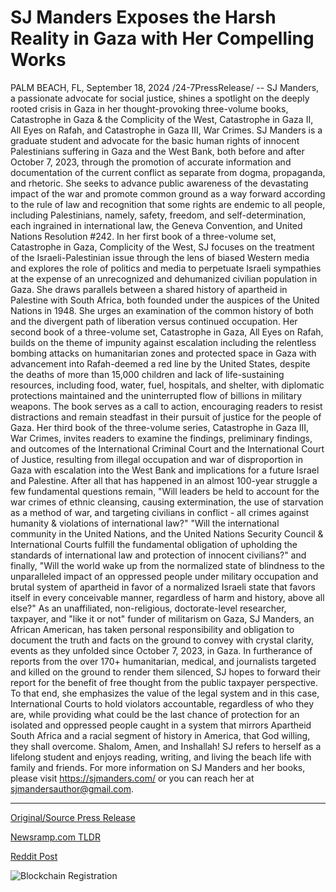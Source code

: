 # SJ Manders Exposes the Harsh Reality in Gaza with Her Compelling Works

PALM BEACH, FL, September 18, 2024 /24-7PressRelease/ -- SJ Manders, a passionate advocate for social justice, shines a spotlight on the deeply rooted crisis in Gaza in her thought-provoking three-volume books, Catastrophe in Gaza & the Complicity of the West, Catastrophe in Gaza II, All Eyes on Rafah, and Catastrophe in Gaza III, War Crimes. SJ Manders is a graduate student and advocate for the basic human rights of innocent Palestinians suffering in Gaza and the West Bank, both before and after October 7, 2023, through the promotion of accurate information and documentation of the current conflict as separate from dogma, propaganda, and rhetoric. She seeks to advance public awareness of the devastating impact of the war and promote common ground as a way forward according to the rule of law and recognition that some rights are endemic to all people, including Palestinians, namely, safety, freedom, and self-determination, each ingrained in international law, the Geneva Convention, and United Nations Resolution #242. In her first book of a three-volume set, Catastrophe in Gaza, Complicity of the West, SJ focuses on the treatment of the Israeli-Palestinian issue through the lens of biased Western media and explores the role of politics and media to perpetuate Israeli sympathies at the expense of an unrecognized and dehumanized civilian population in Gaza. She draws parallels between a shared history of apartheid in Palestine with South Africa, both founded under the auspices of the United Nations in 1948. She urges an examination of the common history of both and the divergent path of liberation versus continued occupation.   Her second book of a three-volume set, Catastrophe in Gaza, All Eyes on Rafah, builds on the theme of impunity against escalation including the relentless bombing attacks on humanitarian zones and protected space in Gaza with advancement into Rafah-deemed a red line by the United States, despite the deaths of more than 15,000 children and lack of life-sustaining resources, including food, water, fuel, hospitals, and shelter, with diplomatic protections maintained and the uninterrupted flow of billions in military weapons. The book serves as a call to action, encouraging readers to resist distractions and remain steadfast in their pursuit of justice for the people of Gaza. Her third book of the three-volume series, Catastrophe in Gaza III, War Crimes, invites readers to examine the findings, preliminary findings, and outcomes of the International Criminal Court and the International Court of Justice, resulting from illegal occupation and war of disproportion in Gaza with escalation into the West Bank and implications for a future Israel and Palestine. After all that has happened in an almost 100-year struggle a few fundamental questions remain, "Will leaders be held to account for the war crimes of ethnic cleansing, causing extermination, the use of starvation as a method of war, and targeting civilians in conflict - all crimes against humanity & violations of international law?" "Will the international community in the United Nations, and the United Nations Security Council & International Courts fulfill the fundamental obligation of upholding the standards of international law and protection of innocent civilians?" and finally, "Will the world wake up from the normalized state of blindness to the unparalleled impact of an oppressed people under military occupation and brutal system of apartheid in favor of a normalized Israeli state that favors itself in every conceivable manner, regardless of harm and history, above all else?"   As an unaffiliated, non-religious, doctorate-level researcher, taxpayer, and "like it or not" funder of militarism on Gaza, SJ Manders, an African American, has taken personal responsibility and obligation to document the truth and facts on the ground to convey with crystal clarity, events as they unfolded since October 7, 2023, in Gaza. In furtherance of reports from the over 170+ humanitarian, medical, and journalists targeted and killed on the ground to render them silenced, SJ hopes to forward their report for the benefit of free thought from the public taxpayer perspective. To that end, she emphasizes the value of the legal system and in this case, International Courts to hold violators accountable, regardless of who they are, while providing what could be the last chance of protection for an isolated and oppressed people caught in a system that mirrors Apartheid South Africa and a racial segment of history in America, that God willing, they shall overcome. Shalom, Amen, and Inshallah!   SJ refers to herself as a lifelong student and enjoys reading, writing, and living the beach life with family and friends. For more information on SJ Manders and her books, please visit https://sjmanders.com/ or you can reach her at sjmandersauthor@gmail.com. 

---

[Original/Source Press Release](https://www.24-7pressrelease.com/press-release/514425/sj-manders-exposes-the-harsh-reality-in-gaza-with-her-compelling-works)
                    

[Newsramp.com TLDR](https://newsramp.com/curated-news/passionate-advocate-shines-spotlight-on-crisis-in-gaza/515d91fe17f7b4eeeb56e20712965277) 

 



[Reddit Post](https://www.reddit.com/r/newsramp/comments/1fjmzd0/passionate_advocate_shines_spotlight_on_crisis_in/) 



![Blockchain Registration](https://cdn.newsramp.app/24-7PressRelease/qrcode/249/18/pintQd5l.webp)